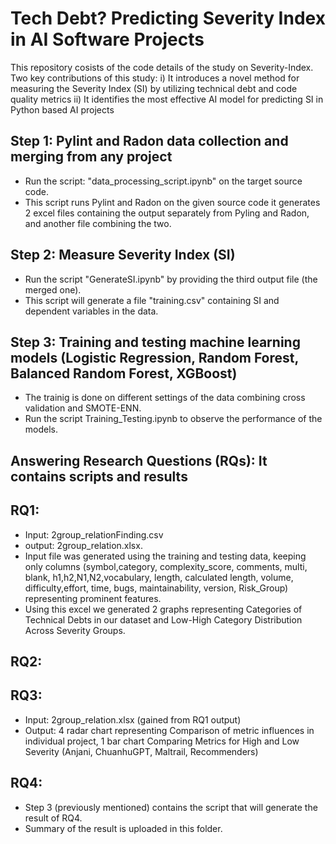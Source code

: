 # Tech Debt? Predicting Severity Index in AI Software Projects
This repository cosists of the code details of the study on Severity-Index.
Two key contributions of this study: 
i) It introduces a novel method for measuring the Severity Index (SI) by utilizing technical debt and code quality metrics
ii) It identifies the most effective AI model for predicting SI in Python based AI projects

## Step 1: Pylint and Radon data collection and merging from any project
- Run the script: "data_processing_script.ipynb" on the target source code.
- This script runs Pylint and Radon on the given source code it generates 2 excel files containing the output separately from Pyling and Radon, and another file combining the two.

## Step 2: Measure Severity Index (SI) 
- Run the script "GenerateSI.ipynb" by providing the third output file (the merged one).
- This script will generate a file "training.csv" containing SI and dependent variables in the data.

## Step 3: Training and testing machine learning models (Logistic Regression, Random Forest, Balanced Random Forest, XGBoost)
- The trainig is done on different settings of the data combining cross validation and SMOTE-ENN.
- Run the script Training_Testing.ipynb to observe the performance of the models.


## Answering Research Questions (RQs): It contains scripts and results
## RQ1: 
- Input: 2group_relationFinding.csv
- output: 2group_relation.xlsx. 
- Input file was generated using the training and testing data, keeping only columns (symbol,category, complexity_score, comments, multi, blank, h1,h2,N1,N2,vocabulary, length, calculated length, volume, difficulty,effort, time, bugs, maintainability, version, Risk_Group) representing prominent features.
- Using this excel we generated 2 graphs representing Categories of Technical Debts in our dataset and Low-High Category Distribution Across Severity Groups.

## RQ2:

## RQ3:
  - Input: 2group_relation.xlsx (gained from RQ1 output)
  - Output: 4 radar chart representing Comparison of metric influences in individual project, 1 bar chart Comparing Metrics for High and Low Severity (Anjani, ChuanhuGPT, Maltrail, Recommenders)

## RQ4:
- Step 3 (previously mentioned) contains the script that will generate the result of RQ4.
- Summary of the result is uploaded in this folder.
